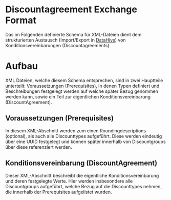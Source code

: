 # Discountagreement Exchange Format
Das im Folgenden definierte Schema für XML-Dateien dient dem strukturierten Austausch (Import/Export in [DataHive](http://www.scireum.de/datahive/vorteile)) von Konditionsvereinbarungen (Discountagreements).

# Aufbau
XML Dateien, welche diesem Schema entsprechen, sind in zwei Hauptteile unterteilt: Voraussetzungen (Prerequisites), in denen Typen definiert und Beschreibungen festgelegt werden auf welche später Bezug genommen werden kann, sowie ein Teil zur eigentlichen Konditionsvereinbarung (DiscountAgreement).
## Voraussetzungen (Prerequisites)
In diesem XML-Abschnitt werden zum einen Roundingdescriptions (optional), als auch alle Discounttypes aufgeführt. Diese werden eindeutig über eine UUID festgelegt und können später innerhalb von Discountgroups über diese referenziert werden.
## Konditionsvereinbarung (DiscountAgreement)
Dieser XML-Abschnitt beschreibt die eigentliche Konditionsvereinbarung und deren festgelegte Werte. Hier werden insbesondere alle Discountgroups aufgeführt, welche Bezug auf die Discounttypes nehmen, die innerhalb der Prerequisites aufgelistet wurden.